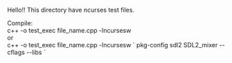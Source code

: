 Hello!!
This directory have ncurses test files.

Compile:
<br>
c++ -o test_exec file_name.cpp -lncursesw 
<br>
or
<br>
c++ -o test_exec file_name.cpp -lncursesw \` pkg-config sdl2 SDL2_mixer --cflags --libs \`
